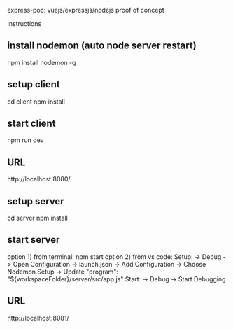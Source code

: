 express-poc: vuejs/expressjs/nodejs proof of concept


Instructions

## install nodemon (auto node server restart)
npm install nodemon -g

## setup client
cd client
npm install
## start client
npm run dev
## URL
http://localhost:8080/

## setup server
cd server
npm install
## start server
option 1) from terminal: npm start
option 2) from vs code: 
  Setup: -> Debug -> Open Configuration -> launch.json -> Add Configuration -> Choose Nodemon Setup -> Update "program": "${workspaceFolder}/server/src/app.js"
  Start: -> Debug -> Start Debugging
## URL
http://localhost:8081/


